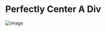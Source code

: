 # Perfectly Center A Div
![image](https://user-images.githubusercontent.com/50366078/230792605-97d60ea8-95aa-4479-80a8-ca0452ad3eb2.png)
